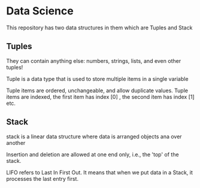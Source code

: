 <h1>Data Science</h1>
<p>This repository has two data structures in them which are Tuples and Stack</p>
<h2>Tuples</h2>
<p>They can contain anything else: numbers, strings, lists, and even other tuples!</p>
<p>Tuple is a data type that is used to store multiple items in a single variable</p>
<p>Tuple items are ordered, unchangeable, and allow duplicate values. Tuple items are indexed, the first item has index [0] , the second item has index [1] etc.</p>
<h2>Stack</h2>
<p>stack  is a linear data structure where data is arranged objects ana over another</p>
<p>Insertion and deletion are allowed at one end only, i.e., the 'top' of the stack.</p>
<p>LIFO refers to Last In First Out. It means that when we put data in a Stack, it processes the last entry first.</p>
 

